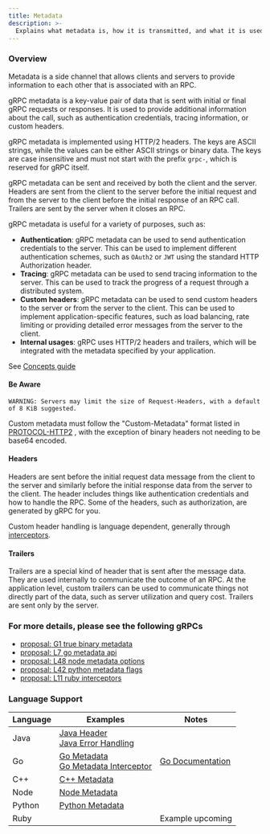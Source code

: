 ```yaml
---
title: Metadata
description: >-
  Explains what metadata is, how it is transmitted, and what it is used for.
---
```


### Overview

Metadata is a side channel that allows clients and servers to provide
information to each other that is associated with an RPC.

gRPC metadata is a key-value pair of data that is sent with initial or final
gRPC requests or responses. It is used to provide additional information about
the call, such as authentication credentials, tracing information, or custom
headers.

gRPC metadata is implemented using HTTP/2 headers. The keys are ASCII
strings, while the values can be either ASCII strings or binary data. The keys
are case insensitive
and must not start with the prefix `grpc-`, which is reserved for gRPC itself.

gRPC metadata can be sent and received by both the client and the server.
Headers are sent from the client to the server before the initial request and
from the server to the client before the initial response of an RPC call.
Trailers are sent by the server when it closes an RPC.

gRPC metadata is useful for a variety of purposes, such as:

* **Authentication**: gRPC metadata can be used to send authentication
  credentials to the server.
  This can be used to implement different authentication schemes, such as `OAuth2`
  or `JWT` using the standard HTTP Authorization header.
* **Tracing**: gRPC metadata can be used to send tracing information to the
  server.
  This can be used to track the progress of a request through a distributed
  system.
* **Custom headers**: gRPC metadata can be used to send custom headers to the
  server or from the server to the client.
  This can be used to implement application-specific features, such as load
  balancing, rate limiting or providing detailed error messages from the server
  to the client.
* **Internal usages**: gRPC uses HTTP/2 headers and trailers, which will be
  integrated with the metadata specified by your application.

See [Concepts guide](https://grpc.io/docs/guides/concepts.html#metadata)

#### Be Aware

```
WARNING: Servers may limit the size of Request-Headers, with a default of 8 KiB suggested.
```

Custom metadata must follow the "Custom-Metadata" format listed in
[PROTOCOL-HTTP2](https://github.com/grpc/grpc/blob/master/doc/PROTOCOL-HTTP2.md)
, with the exception of binary headers not needing to be base64 encoded.

#### Headers

Headers are sent before the initial request data message from the client to the
server and similarly before the initial response data from the server to the
client. The header includes things like authentication credentials and how to
handle the RPC. Some of the headers, such as authorization, are generated by
gRPC for you.

Custom header handling is language dependent, generally through
[interceptors](/docs/guides/interceptors/).

#### Trailers

Trailers are a special kind of header that is sent after the message data. They
are used internally to communicate the outcome of an RPC. At the application
level, custom trailers can be used to communicate things not directly part of
the data, such as server utilization and query cost.  Trailers are sent only by
the server.  

### For more details, please see the following gRPCs

* [proposal: G1 true binary metadata][proposal G1]
* [proposal: L7 go metadata api][proposal L7]
* [proposal: L48 node metadata options][proposal L48]
* [proposal: L42 python metadata flags][proposal L42]
* [proposal: L11 ruby interceptors][proposal L11]

### Language Support

| Language | Examples                                   | Notes              |
|----------|--------------------------------------------|--------------------|
| Java     | [Java Header]<br>[Java Error Handling]     |                    |
| Go       | [Go Metadata]<br>[Go Metadata Interceptor] | [Go Documentation] |
| C++      | [C++ Metadata]                             |                    |
| Node     | [Node Metadata]                            |                    |
| Python   | [Python Metadata]                          |                    |
| Ruby     |                                            | Example upcoming   |

[proposal L7]: https://github.com/grpc/proposal/blob/7c05212d14f4abef5f74f71695f95ba8dd3f7dd3/L7-go-metadata-api.md

[proposal G1]: https://github.com/grpc/proposal/blob/7c05212d14f4abef5f74f71695f95ba8dd3f7dd3/G1-true-binary-metadata.md

[proposal L48]: https://github.com/grpc/proposal/blob/7c05212d14f4abef5f74f71695f95ba8dd3f7dd3/L48-node-metadata-options.md

[proposal L42]: https://github.com/grpc/proposal/blob/7c05212d14f4abef5f74f71695f95ba8dd3f7dd3/L42-python-metadata-flags.md

[proposal L11]: https://github.com/grpc/proposal/blob/7c05212d14f4abef5f74f71695f95ba8dd3f7dd3/L11-ruby-interceptors.md

[Java Header]: https://github.com/grpc/grpc-java/tree/master/examples/src/main/java/io/grpc/examples/header

[Java Error Handling]: https://github.com/grpc/grpc-java/tree/master/examples/src/main/java/io/grpc/examples/errorhandling

[Node Metadata]: https://github.com/grpc/grpc-node/tree/master/examples/metadata

[Go Metadata]: https://github.com/grpc/grpc-go/tree/master/examples/features/metadata

[Go Metadata interceptor]: https://github.com/grpc/grpc-go/tree/master/examples/features/metadata_interceptor

[C++ Metadata]: https://github.com/grpc/grpc/tree/master/examples/cpp/metadata

[Python Metadata]: https://github.com/grpc/grpc/tree/master/examples/python/metadata

[Go Documentation]: https://github.com/grpc/grpc-go/blob/master/Documentation/grpc-metadata.md
